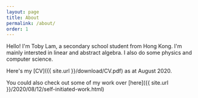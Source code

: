 ```yaml
---
layout: page
title: About
permalink: /about/
order: 1
---
```


Hello! I'm Toby Lam, a secondary school student from Hong Kong. I'm mainly intersted in linear and abstract algebra. I also do some physics and computer science.

Here's my [CV]({{ site.url }}/download/CV.pdf) as at August 2020. 

You could also check out some of my work over [here]({{ site.url }}/2020/08/12/self-initiated-work.html)
